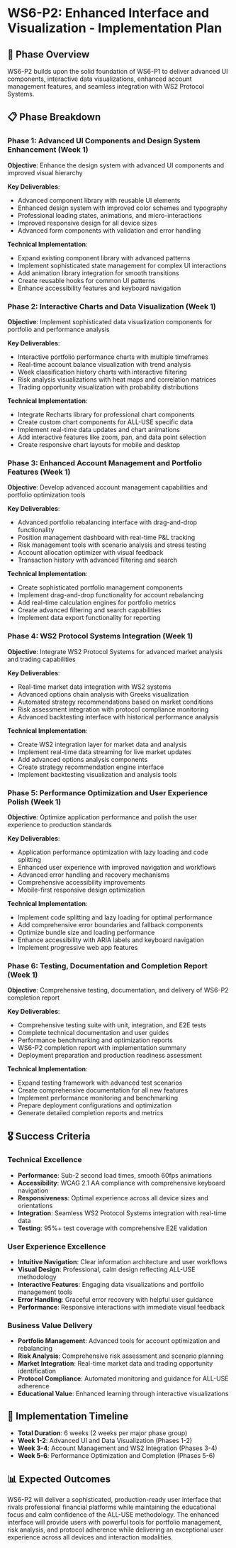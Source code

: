 # WS6-P2: Enhanced Interface and Visualization - Implementation Plan

## 🎯 **Phase Overview**
WS6-P2 builds upon the solid foundation of WS6-P1 to deliver advanced UI components, interactive data visualizations, enhanced account management features, and seamless integration with WS2 Protocol Systems.

## 📋 **Phase Breakdown**

### **Phase 1: Advanced UI Components and Design System Enhancement (Week 1)**
**Objective**: Enhance the design system with advanced UI components and improved visual hierarchy

**Key Deliverables**:
- Advanced component library with reusable UI elements
- Enhanced design system with improved color schemes and typography
- Professional loading states, animations, and micro-interactions
- Improved responsive design for all device sizes
- Advanced form components with validation and error handling

**Technical Implementation**:
- Expand existing component library with advanced patterns
- Implement sophisticated state management for complex UI interactions
- Add animation library integration for smooth transitions
- Create reusable hooks for common UI patterns
- Enhance accessibility features and keyboard navigation

### **Phase 2: Interactive Charts and Data Visualization (Week 1)**
**Objective**: Implement sophisticated data visualization components for portfolio and performance analysis

**Key Deliverables**:
- Interactive portfolio performance charts with multiple timeframes
- Real-time account balance visualization with trend analysis
- Week classification history charts with interactive filtering
- Risk analysis visualizations with heat maps and correlation matrices
- Trading opportunity visualization with probability distributions

**Technical Implementation**:
- Integrate Recharts library for professional chart components
- Create custom chart components for ALL-USE specific data
- Implement real-time data updates and chart animations
- Add interactive features like zoom, pan, and data point selection
- Create responsive chart layouts for mobile and desktop

### **Phase 3: Enhanced Account Management and Portfolio Features (Week 1)**
**Objective**: Develop advanced account management capabilities and portfolio optimization tools

**Key Deliverables**:
- Advanced portfolio rebalancing interface with drag-and-drop functionality
- Position management dashboard with real-time P&L tracking
- Risk management tools with scenario analysis and stress testing
- Account allocation optimizer with visual feedback
- Transaction history with advanced filtering and search

**Technical Implementation**:
- Create sophisticated portfolio management components
- Implement drag-and-drop functionality for account rebalancing
- Add real-time calculation engines for portfolio metrics
- Create advanced filtering and search capabilities
- Implement data export functionality for reporting

### **Phase 4: WS2 Protocol Systems Integration (Week 1)**
**Objective**: Integrate WS2 Protocol Systems for advanced market analysis and trading capabilities

**Key Deliverables**:
- Real-time market data integration with WS2 systems
- Advanced options chain analysis with Greeks visualization
- Automated strategy recommendations based on market conditions
- Risk assessment integration with protocol compliance monitoring
- Advanced backtesting interface with historical performance analysis

**Technical Implementation**:
- Create WS2 integration layer for market data and analysis
- Implement real-time data streaming for live market updates
- Add advanced options analysis components
- Create strategy recommendation engine interface
- Implement backtesting visualization and analysis tools

### **Phase 5: Performance Optimization and User Experience Polish (Week 1)**
**Objective**: Optimize application performance and polish the user experience to production standards

**Key Deliverables**:
- Application performance optimization with lazy loading and code splitting
- Enhanced user experience with improved navigation and workflows
- Advanced error handling and recovery mechanisms
- Comprehensive accessibility improvements
- Mobile-first responsive design optimization

**Technical Implementation**:
- Implement code splitting and lazy loading for optimal performance
- Add comprehensive error boundaries and fallback components
- Optimize bundle size and loading performance
- Enhance accessibility with ARIA labels and keyboard navigation
- Implement progressive web app features

### **Phase 6: Testing, Documentation and Completion Report (Week 1)**
**Objective**: Comprehensive testing, documentation, and delivery of WS6-P2 completion report

**Key Deliverables**:
- Comprehensive testing suite with unit, integration, and E2E tests
- Complete technical documentation and user guides
- Performance benchmarking and optimization reports
- WS6-P2 completion report with implementation summary
- Deployment preparation and production readiness assessment

**Technical Implementation**:
- Expand testing framework with advanced test scenarios
- Create comprehensive documentation for all new features
- Implement performance monitoring and benchmarking
- Prepare deployment configurations and optimization
- Generate detailed completion reports and metrics

## 🎖️ **Success Criteria**

### **Technical Excellence**
- **Performance**: Sub-2 second load times, smooth 60fps animations
- **Accessibility**: WCAG 2.1 AA compliance with comprehensive keyboard navigation
- **Responsiveness**: Optimal experience across all device sizes and orientations
- **Integration**: Seamless WS2 Protocol Systems integration with real-time data
- **Testing**: 95%+ test coverage with comprehensive E2E validation

### **User Experience Excellence**
- **Intuitive Navigation**: Clear information architecture and user workflows
- **Visual Design**: Professional, calm design reflecting ALL-USE methodology
- **Interactive Features**: Engaging data visualizations and portfolio management tools
- **Error Handling**: Graceful error recovery with helpful user guidance
- **Performance**: Responsive interactions with immediate visual feedback

### **Business Value Delivery**
- **Portfolio Management**: Advanced tools for account optimization and rebalancing
- **Risk Analysis**: Comprehensive risk assessment and scenario planning
- **Market Integration**: Real-time market data and trading opportunity identification
- **Protocol Compliance**: Automated monitoring and guidance for ALL-USE adherence
- **Educational Value**: Enhanced learning through interactive visualizations

## 🚀 **Implementation Timeline**
- **Total Duration**: 6 weeks (2 weeks per major phase group)
- **Week 1-2**: Advanced UI and Data Visualization (Phases 1-2)
- **Week 3-4**: Account Management and WS2 Integration (Phases 3-4)
- **Week 5-6**: Performance Optimization and Completion (Phases 5-6)

## 📊 **Expected Outcomes**
WS6-P2 will deliver a sophisticated, production-ready user interface that rivals professional financial platforms while maintaining the educational focus and calm confidence of the ALL-USE methodology. The enhanced interface will provide users with powerful tools for portfolio management, risk analysis, and protocol adherence while delivering an exceptional user experience across all devices and interaction modalities.


